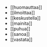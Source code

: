 - [[huomauttaa]]
- [[ilmoittaa]]
- [[keskustella]]
- [[mainita]]
- [[puhua]]
- [[sanoa]]
- [[vastata]]